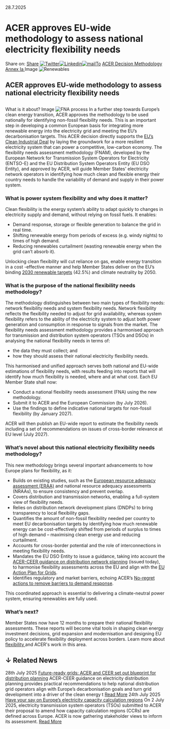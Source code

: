 28.7.2025
# ACER approves EU-wide methodology to assess national electricity flexibility needs
Share on: [Share](https://www.addtoany.com/share#url=https%3A%2F%2Fwww.acer.europa.eu%2Fnews%2Facer-approves-eu-wide-methodology-assess-national-electricity-flexibility-needs&title=ACER%20approves%20EU-wide%20methodology%20to%20assess%20national%20electricity%20flexibility%20needs)
[![Twitter](https://www.acer.europa.eu/sites/default/files/bluesky.svg)](https://www.acer.europa.eu/#bluesky)[![Linkedin](https://www.acer.europa.eu/sites/default/files/linkedin.svg)](https://www.acer.europa.eu/#linkedin)[![mailTo](https://www.acer.europa.eu/sites/default/files/copy-url.png)](https://www.acer.europa.eu/#copy_link)
[ACER Decision ](https://www.acer.europa.eu/sites/default/files/documents/Individual%20Decisions/ACER-Decision-05-2025-Flexibility-Needs-Assessment-Methodology.pdf)
[Methodology ](https://www.acer.europa.eu/sites/default/files/documents/Individual%20Decisions_annex/ACER-Decision-05-2025-FNAM-Annex-I.pdf)
[Annex Ia ](https://www.acer.europa.eu/sites/default/files/documents/Individual%20Decisions_annex/ACER-Decision-05-2025-FNAM-Annex-Ia.pdf)
Image
![Renewables](https://www.acer.europa.eu/sites/default/files/styles/main_images_news_and_pages_little_/public/2025-07/FNAM.jpg?itok=V71O-wNV)
## ACER approves EU-wide methodology to assess national electricity flexibility needs
## 
What is it about?
Image
![FNA process](https://www.acer.europa.eu/sites/default/files/styles/mobile_1x_560px_/public/2025-07/FNA-process_0.png?itok=_GLYNjYg)
In a further step towards Europe’s clean energy transition, ACER approves the methodology to be used nationally for identifying non-fossil flexibility needs. This is an important step in developing a common European basis for integrating more renewable energy into the electricity grid and meeting the EU’s decarbonisation targets. This ACER decision directly supports the [EU’s Clean Industrial Deal](https://commission.europa.eu/topics/eu-competitiveness/clean-industrial-deal_en) by laying the groundwork for a more resilient electricity system that can power a competitive, low-carbon economy.
The flexibility needs assessment methodology (FNAM), developed by the European Network for Transmission System Operators for Electricity (ENTSO-E) and the EU Distribution System Operators Entity (EU DSO Entity), and approved by ACER, will guide Member States' electricity network operators in identifying how much clean and flexible energy their country needs to handle the variability of demand and supply in their power system. 
### **What is power system flexibility and why does it matter?**
Clean flexibility is the energy system’s ability to adapt quickly to changes in electricity supply and demand, without relying on fossil fuels. It enables:
  * Demand response, storage or flexible generation to balance the grid in real time.
  * Shifting renewable energy from periods of excess (e.g. windy nights) to times of high demand. 
  * Reducing renewables curtailment (wasting renewable energy when the grid can’t absorb it).


Unlocking clean flexibility will cut reliance on gas, enable energy transition in a cost -effective manner and help Member States deliver on the EU’s binding [2030 renewable targets](https://energy.ec.europa.eu/topics/renewable-energy/renewable-energy-directive-targets-and-rules/renewable-energy-directive_en) (42.5%) and climate neutrality by 2050. 
### **What is the purpose of the national flexibility needs methodology?**
The methodology distinguishes between two main types of flexibility needs: network flexibility needs and system flexibility needs. Network flexibility reflects the flexibility needed to adjust for grid availability, whereas system flexibility refers to the ability of the electricity system to adjust both power generation and consumption in response to signals from the market.
The flexibility needs assessment methodology provides a harmonised approach for transmission and distribution system operators (TSOs and DSOs) in analysing the national flexibility needs in terms of:
  * the data they must collect; and
  * how they should assess their national electricity flexibility needs.


This harmonised and unified approach serves both national and EU-wide estimations of flexibility needs, with results feeding into reports that will identify how much flexibility is needed, where and at what cost. 
Each EU Member State shall now:
  * Conduct a national flexibility needs assessment (FNA) using the new methodology.
  * Submit it to ACER and the European Commission (by July 2026).
  * Use the findings to define indicative national targets for non-fossil flexibility (by January 2027).


ACER will then publish an EU-wide report to estimate the flexibility needs including a set of recommendations on issues of cross-border relevance at EU level (July 2027). 
### **What’s novel about this national electricity flexibility needs methodology?**
This new methodology brings several important advancements to how Europe plans for flexibility, as it:
  * Builds on existing studies, such as the [European resource adequacy assessment (ERAA)](https://www.acer.europa.eu/electricity/security-of-supply/european-resource-adequacy-assessment) and national resource adequacy assessments (NRAAs), to ensure consistency and prevent overlap. 
  * Covers distribution and transmission networks, enabling a full-system view of flexibility needs.
  * Relies on distribution network development plans (DNDPs) to bring transparency to local flexibility gaps.
  * Quantifies the amount of non-fossil flexibility needed per country to meet EU decarbonisation targets by identifying how much renewable energy can be cost-effectively shifted from periods of surplus to times of high demand – maximising clean energy use and reducing curtailment.
  * Accounts for cross-border potential and the role of interconnections in meeting flexibility needs.
  * Mandates the EU DSO Entity to issue a guidance, taking into account the [ACER-CEER guidance on distribution network planning](https://www.acer.europa.eu/sites/default/files/documents/Publications/ACER-CEER-electricity-distribution-network-planning-guidance-2025.pdf) (issued today), to harmonise flexibility assessments across the EU and align with the [EU Action Plan for Grids](https://ec.europa.eu/commission/presscorner/detail/en/ip_23_6044). 
  * Identifies regulatory and market barriers, echoing ACER’s [No-regret actions to remove barriers to demand response](https://www.acer.europa.eu/monitoring/MMR/barriers-demand-response-2025).


This coordinated approach is essential to delivering a climate-neutral power system, ensuring renewables are fully used.
### **What’s next?**
Member States now have 12 months to prepare their national flexibility assessments. These reports will become vital tools in shaping clean energy investment decisions, grid expansion and modernisation and designing EU policy to accelerate flexibility deployment across borders. 
Learn more about [flexibility ](https://www.acer.europa.eu/flexibility)and ACER's work in this area.
## ↓ Related News
28th July 2025 
[Future-ready grids: ACER and CEER set out blueprint for distribution planning](https://www.acer.europa.eu/news/future-ready-grids-acer-and-ceer-set-out-blueprint-distribution-planning)
ACER-CEER guidance on electricity distribution planning provides practical recommendations to help national distribution grid operators align with Europe’s decarbonisation goals and turn grid development into a driver of the clean energy t 
[Read More](https://www.acer.europa.eu/news/future-ready-grids-acer-and-ceer-set-out-blueprint-distribution-planning)
24th July 2025 
[Have your say on Europe’s electricity capacity calculation regions](https://www.acer.europa.eu/news/have-your-say-europes-electricity-capacity-calculation-regions)
On 2 July 2025, electricity transmission system operators (TSOs) submitted to ACER their proposal to amend how capacity calculation regions (CCRs) are defined across Europe. ACER is now gathering stakeholder views to inform its assessment. 
[Read More](https://www.acer.europa.eu/news/have-your-say-europes-electricity-capacity-calculation-regions)
[](https://www.acer.europa.eu/news/acer-approves-eu-wide-methodology-assess-national-electricity-flexibility-needs)
